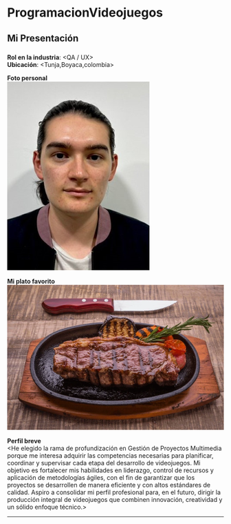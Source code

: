# ProgramacionVideojuegos

## Mi Presentación

### <Yeison sandoval>
**Rol en la industria**: <QA / UX>  
**Ubicación**: <Tunja,Boyaca,colombia>  

**Foto personal**  
![Mi foto](YeisonSandoval/foto.jpeg)

**Mi plato favorito**  
![Plato favorito](YeisonSandoval/comida.jpg)

**Perfil breve**  
<He elegido la rama de profundización en Gestión de Proyectos Multimedia porque me interesa adquirir las competencias necesarias para planificar, coordinar y supervisar cada etapa del desarrollo de videojuegos. Mi objetivo es fortalecer mis habilidades en liderazgo, control de recursos y aplicación de metodologías ágiles, con el fin de garantizar que los proyectos se desarrollen de manera eficiente y con altos estándares de calidad. Aspiro a consolidar mi perfil profesional para, en el futuro, dirigir la producción integral de videojuegos que combinen innovación, creatividad y un sólido enfoque técnico.>

---